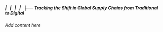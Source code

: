 ##### |   |   |   |   ├── Tracking the Shift in Global Supply Chains from Traditional to Digital

*Add content here*